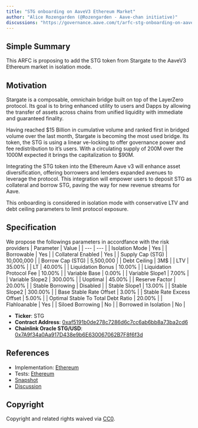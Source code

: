 ```yaml
---
title: "STG onboarding on AaveV3 Ethereum Market"
author: "Alice Rozengarden (@Rozengarden - Aave-chan initiative)"
discussions: "https://governance.aave.com/t/arfc-stg-onboarding-on-aavev3-ethereum-market/14973"
---
```


## Simple Summary
This ARFC is proposing to add the STG token from Stargate to the AaveV3 Ethereum market in isolation mode.

## Motivation
Stargate is a composable, omnichain bridge built on top of the LayerZero protocol. Its goal is to bring enhanced utility to users and Dapps by allowing the transfer of assets across chains from unified liquidity with immediate and guaranteed finality.

Having reached $15 Billion in cumulative volume and ranked first in bridged volume over the last month, Stargate is becoming the most used bridge. Its token, the STG is using a linear ve-locking to offer governance power and fee redistribution to it’s users. With a circulating supply of 200M over the 1000M expected it brings the capitalization to $90M.

Integrating the STG token into the Ethereum Aave v3 will enhance asset diversification, offering borrowers and lenders expanded avenues to leverage the protocol. This integration will empower users to deposit STG as collateral and borrow STG, paving the way for new revenue streams for Aave.

This onboarding is considered in isolation mode with conservative LTV and debt ceiling parameters to limit protocol exposure.

## Specification
We propose the followings parameters in accordfance with the risk providers
| Parameter | Value |
| --- | --- |
| Isolation Mode | Yes |
| Borrowable | Yes |
| Collateral Enabled | Yes |
| Supply Cap (STG) | 10,000,000 |
| Borrow Cap (STG) | 5,500,000 |
| Debt Ceiling | 3M$ |
| LTV | 35.00% |
| LT | 40.00% |
| Liquidation Bonus | 10.00% |
| Liquidation Protocol Fee | 10.00% |
| Variable Base | 0.00% |
| Variable Slope1 | 7.00% |
| Variable Slope2 | 300.00% |
| Uoptimal | 45.00% |
| Reserve Factor | 20.00% |
| Stable Borrowing | Disabled |
| Stable Slope1 | 13.00% |
| Stable Slope2 | 300.00% |
| Base Stable Rate Offset | 3.00% |
| Stable Rate Excess Offset | 5.00% |
| Optimal Stable To Total Debt Ratio | 20.00% |
| Flahloanable | Yes |
| Siloed Borrowing | No |
| Borrowed in Isolation | No |
- **Ticker**: STG
- **Contract Address**: [0xaf5191b0de278c7286d6c7cc6ab6bb8a73ba2cd6](https://etherscan.io/address/0xaf5191b0de278c7286d6c7cc6ab6bb8a73ba2cd6)
- **Chainlink Oracle STG/USD**: [0x7A9f34a0Aa917D438e9b6E630067062B7F8f6f3d](https://etherscan.io/address/0x7A9f34a0Aa917D438e9b6E630067062B7F8f6f3d)


## References

- Implementation: [Ethereum](https://github.com/bgd-labs/aave-proposals/blob/main/src/20231008_AaveV3_Eth_STGOnboardingOnAaveV3EthereumMarket/AaveV3_Ethereum_STGOnboardingOnAaveV3EthereumMarket_20231008.sol)
- Tests: [Ethereum](https://github.com/bgd-labs/aave-proposals/blob/main/src/20231008_AaveV3_Eth_STGOnboardingOnAaveV3EthereumMarket/AaveV3_Ethereum_STGOnboardingOnAaveV3EthereumMarket_20231008.t.sol)
- [Snapshot](https://signal.aave.com/#/proposal/0x917d0a2c0d9a107d5f8c83b76c291bb34a6a94b85b833b2add96bce7681522ef)
- [Discussion](https://governance.aave.com/t/arfc-stg-onboarding-on-aavev3-ethereum-market/14973)

## Copyright

Copyright and related rights waived via [CC0](https://creativecommons.org/publicdomain/zero/1.0/).
